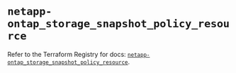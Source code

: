 # `netapp-ontap_storage_snapshot_policy_resource`

Refer to the Terraform Registry for docs: [`netapp-ontap_storage_snapshot_policy_resource`](https://registry.terraform.io/providers/netapp/netapp-ontap/2.3.0/docs/resources/storage_snapshot_policy_resource).
